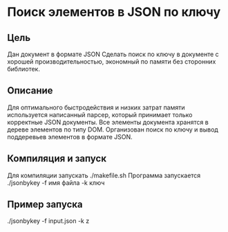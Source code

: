 # Поиск элементов в JSON по ключу

## Цель
Дан документ в формате JSON
Сделать поиск по ключу в документе с хорошей производительностью, экономный по памяти
без сторонних библиотек.

## Описание
Для оптимального быстродействия и низких затрат памяти используется написанный парсер,
который принимает только корректные JSON документы.
Все элементы документа хранятся в дереве элементов по типу DOM.
Организован поиск по ключу и вывод поддеревьев элементов в формате JSON.

## Компиляция и запуск
Для компиляции запускать ./makefile.sh
Программа запускается ./jsonbykey -f имя файла -k ключ

## Пример запуска
./jsonbykey -f input.json -k z
